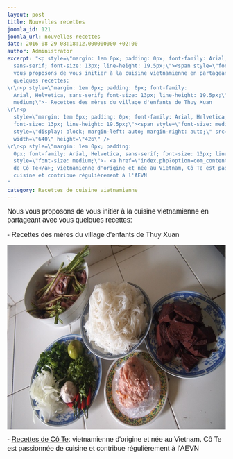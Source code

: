 ```yaml
---
layout: post
title: Nouvelles recettes
joomla_id: 121
joomla_url: nouvelles-recettes
date: 2016-08-29 08:18:12.000000000 +02:00
author: Administrator
excerpt: "<p style=\"margin: 1em 0px; padding: 0px; font-family: Arial, Helvetica,
  sans-serif; font-size: 13px; line-height: 19.5px;\"><span style=\"font-size: medium;\">Nous
  vous proposons de vous initier à la cuisine vietnamienne en partageant avec vous
  quelques recettes:
\r\n<p style=\"margin: 1em 0px; padding: 0px; font-family:
  Arial, Helvetica, sans-serif; font-size: 13px; line-height: 19.5px;\"><span style=\"font-size:
  medium;\">- Recettes des mères du village d'enfants de Thuy Xuan
\r\n<p
  style=\"margin: 1em 0px; padding: 0px; font-family: Arial, Helvetica, sans-serif;
  font-size: 13px; line-height: 19.5px;\"><span style=\"font-size: medium;\"><img
  style=\"display: block; margin-left: auto; margin-right: auto;\" src=\"images/photos-articles/bun_ingredients.jpg\"
  width=\"640\" height=\"426\" />
\r\n<p style=\"margin: 1em 0px; padding:
  0px; font-family: Arial, Helvetica, sans-serif; font-size: 13px; line-height: 19.5px;\"><span
  style=\"font-size: medium;\">- <a href=\"index.php?option=com_content&amp;view=article&amp;id=85:les-recettes-de-co-te&amp;catid=21&amp;lang=fr&amp;Itemid=48\">Recettes
  de Cô Te</a>; vietnamienne d'origine et née au Vietnam, Cô Te est passionnée de
  cuisine et contribue régulièrement à l'AEVN
"
category: Recettes de cuisine vietnamienne
---
```

<p style="margin: 1em 0px; padding: 0px; font-family: Arial, Helvetica, sans-serif; font-size: 13px; line-height: 19.5px;"><span style="font-size: medium;">Nous vous proposons de vous initier à la cuisine vietnamienne en partageant avec vous quelques recettes:

<p style="margin: 1em 0px; padding: 0px; font-family: Arial, Helvetica, sans-serif; font-size: 13px; line-height: 19.5px;"><span style="font-size: medium;">- Recettes des mères du village d'enfants de Thuy Xuan

<p style="margin: 1em 0px; padding: 0px; font-family: Arial, Helvetica, sans-serif; font-size: 13px; line-height: 19.5px;"><span style="font-size: medium;"><img style="display: block; margin-left: auto; margin-right: auto;" src="/assets/images/photos-articles/bun_ingredients.jpg" width="640" height="426" />

<p style="margin: 1em 0px; padding: 0px; font-family: Arial, Helvetica, sans-serif; font-size: 13px; line-height: 19.5px;"><span style="font-size: medium;">- <a href="index.php?option=com_content&amp;view=article&amp;id=85:les-recettes-de-co-te&amp;catid=21&amp;lang=fr&amp;Itemid=48">Recettes de Cô Te</a>; vietnamienne d'origine et née au Vietnam, Cô Te est passionnée de cuisine et contribue régulièrement à l'AEVN

